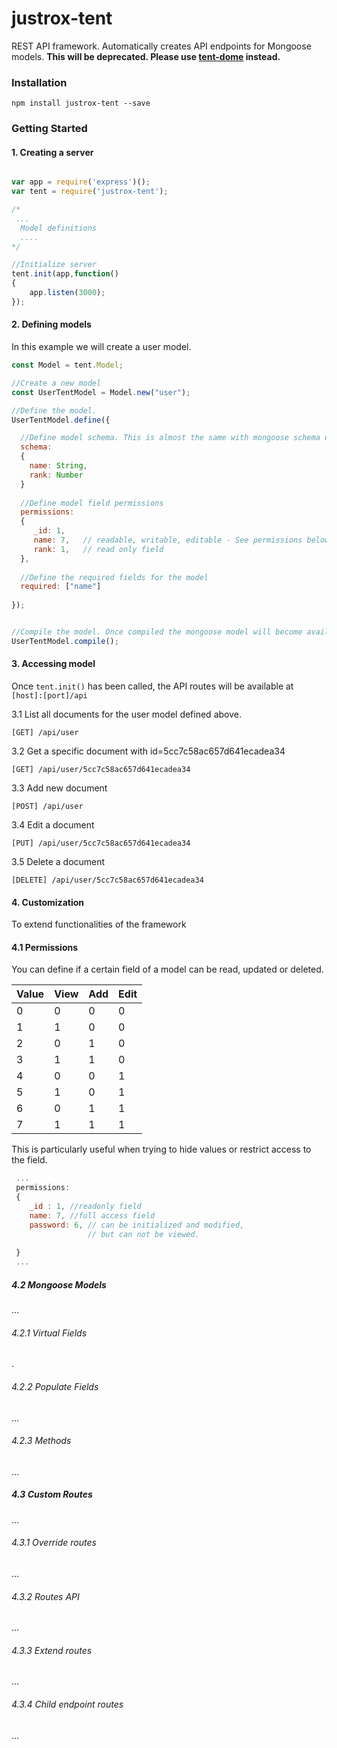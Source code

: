 # justrox-tent
REST API framework.
Automatically creates API endpoints for Mongoose models.
**This will be deprecated. Please use [tent-dome](https://github.com/justrox/tent-dome.git) instead.**
### Installation

```
npm install justrox-tent --save
```

### Getting Started 
#### 1. Creating a server
  ````js
  
  var app = require('express')();
  var tent = require('justrox-tent');
  
  /*
   ...
    Model definitions
    ....
  */
  
  //Initialize server
  tent.init(app,function()
  {
      app.listen(3000);
  });
  ````
#### 2. Defining models
  In this example we will create a user model.
  
  ```js
  const Model = tent.Model;
  
  //Create a new model
  const UserTentModel = Model.new("user");
  
  //Define the model.  
  UserTentModel.define({
  
    //Define model schema. This is almost the same with mongoose schema definitions
    schema:
    {
      name: String,
      rank: Number
    }
    
    //Define model field permissions
    permissions:
    {
       _id: 1,
       name: 7,   // readable, writable, editable - See permissions below
       rank: 1,   // read only field
    },
    
    //Define the required fields for the model
    required: ["name"]
    
  });
  
  
  //Compile the model. Once compiled the mongoose model will become available.
  UserTentModel.compile();
  ```
#### 3. Accessing model
  Once `tent.init()` has been called, the API routes will be available at `[host]:[port]/api`
  
  3.1 List all documents for the user model defined above.
  ```
  [GET] /api/user
  ```
  3.2 Get a specific document with id=5cc7c58ac657d641ecadea34
  ```
  [GET] /api/user/5cc7c58ac657d641ecadea34
  ```
  3.3 Add new document
  ```
  [POST] /api/user
  ```
  3.4 Edit a document
  ```
  [PUT] /api/user/5cc7c58ac657d641ecadea34
  ```
  3.5 Delete a document
  ```
  [DELETE] /api/user/5cc7c58ac657d641ecadea34
  ```


#### 4. Customization
 To extend functionalities of the framework


#### 4.1 Permissions

You can define if a certain field of a model can be read, updated or deleted.

 Value | View | Add | Edit 
 --- | --- | --- | --- 
  0 | 0 | 0 | 0 
  1 | 1 | 0 | 0 
  2 | 0 | 1 | 0 
  3 | 1 | 1 | 0 
  4 | 0 | 0 | 1 
  5 | 1 | 0 | 1 
  6 | 0 | 1 | 1 
  7 | 1 | 1 | 1 

This is particularly useful when trying to hide values or restrict access to the field.
```js
 ... 
 permissions: 
 {
    _id : 1, //readonly field
    name: 7, //full access field
    password: 6, // can be initialized and modified, 
                 // but can not be viewed.
    
 }
 ...
```


#####  4.2 Mongoose Models
...

###### 4.2.1 Virtual Fields
.

 ###### 4.2.2 Populate Fields
... 
 ######  4.2.3 Methods
...

#####  4.3 Custom Routes
...  
 
 ######  4.3.1 Override routes
...

 ######  4.3.2 Routes API
...

 ######  4.3.3 Extend routes
...

 ######  4.3.4 Child endpoint routes 
...
